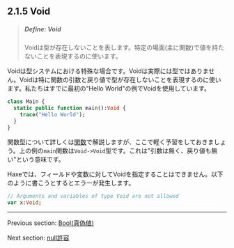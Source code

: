## 2.1.5 Void

> ##### Define: Void
>
> Voidは型が存在しないことを表します。特定の場面(主に関数)で値を持たないことを表現するのに使います。

Voidは型システムにおける特殊な場合です。Voidは実際には型ではありません。Voidは特に関数の引数と戻り値で型が存在しないことを表現するのに使います。私たちはすでに最初の"Hello World"の例でVoidを使用しています。

```haxe
class Main {
  static public function main():Void {
    trace("Hello World");
  }
}
```

関数型について詳しくは[関数](types-function.md)で解説しますが、ここで軽く予習をしておきましょう。上の例の`main`関数は`Void->Void`型です。これは"引数は無く、戻り値も無い"という意味です。

Haxeでは、フィールドや変数に対してVoidを指定することはできません。以下のように書こうとするとエラーが発生します。

```haxe
// Arguments and variables of type Void are not allowed
var x:Void;
```

---

Previous section: [Bool(真偽値)](types-bool.md)

Next section: [null許容](types-nullability.md)